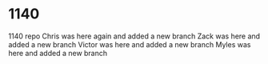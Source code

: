 # 1140
1140 repo
Chris was here again and added a new branch
Zack was here and added a new branch
Victor was here and added a new branch 
Myles was here and added a new branch
